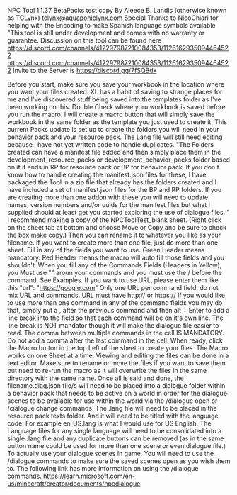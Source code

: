 NPC Tool 1.1.37 BetaPacks test copy
By Aleece B. Landis (otherwise known as TCLynx) tclynx@aquaponiclynx.com
Special Thanks to NicoChiari for helping with the Encoding to make Spanish language symbols available
"This tool is still under development and comes with no warranty or guarantee. 
Discussion on this tool can be found here https://discord.com/channels/412297987210084353/1126162935094464522
https://discord.com/channels/412297987210084353/1126162935094464522
Invite to the Server is
https://discord.gg/7fSQBdx

Before you start, make sure you save your workbook in the location where you want your files created.  XL has a habit of saving to strange places for me and I've discovered stuff being saved into the templates folder as I've been working on this.  Double Check where yoru workbook is saved before you run the macro.  I will create a macro button that will simply save the workbook in the same folder as the template you just used to create it.  This current Packs update is set up to create the folders you will need in your behavior pack and your resource pack.  The Lang file will still need editing because I have not yet written code to handle duplicates.
"The Folders created can have a manifest file added and then simply place them in the development_resource_packs or development_behavior_packs folder based on if it ends in RP for resource pack or BP for behavior pack.  If you don't know how to handle creating the manifest.json files for these, I have packaged the Tool in a zip file that already has the folders created and I have included a set of manifest.json files for the BP and RP folders.  If you are creating more than one addon with these you will need to update names, version numbers and/or uuids for the manifest files but what I supplied should at least get you started exploring the use of dialogue files.
"
I recommend making a copy of the NPCToolTest_blank sheet.  (Right click on the sheet tab at bottom and choose Move or Copy and be sure to check the box make copy.) Then you can rename it to whatever you like as your filename.  If you want to create more than one file, just do more than one sheet.
Fill in any of the fields you want to use.  Green Header means mandatory.  Red Header means the macro will auto fill those fields and you shouldn't.
When you fill any of the Commands Fields (Headers in Yellow), you Must use "" aroun your commands and you must use the / before the command.  See Examples.
If you want to use URL, please enter them like this "url": "https://google.com"  Only one URL per command field, do not mix URL and commands.  URL must have http:// or https://
If you would like to use more than one command in any of the command fields you may do that, simply put a , after the previous command and then alt + Enter to add a line break into the field so that each command will be on it's own line.  The line break is NOT mandator though it will make the dialogue file easier to read.  The comma between multiple commands in the cell IS MANDATORY.  Do not add a comma after the last command in the cell.
When ready, click the Macro button in the top Left of the sheet to create your files. The Macro works on one Sheet at a time.
Viewing and editing the files can be done in a text editor.  Make sure to rename or move the files if you want to save them but need to re-run the macro as it will overwrite the files in the same directory with the same name.
Once all is said and done, the filename.diag.json file/s will need to be placed into a dialogue folder within a behavior pack that needs to be active on a world in order for the dialogue scenes to be available for use within the world via the /dialogue open or /cialogue change commands.  The .lang file will need to be placed in the resource pack texts folder.  And it will need to be titled with the language code.  For example en_US.lang is what I would use for US English.  The Language files for any single language will need to be consolidated into a single .lang file and any duplicate buttons can be removed (as in the same button name could be used for more than one scene or even dialogue file.)
To actually use your dialogue scenes in game.  You will need to use the /dialogue commands to make sure the saved scenes open as you wish them to.  The following link has more information on using the /dialogue commands.
https://learn.microsoft.com/en-us/minecraft/creator/documents/npcdialogue

